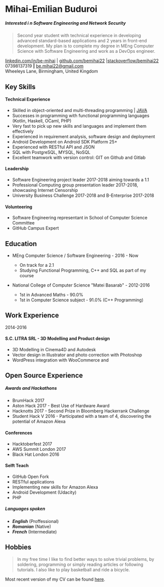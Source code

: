 <!--Name & Interest-->
# Mihai-Emilian Buduroi
##### Interested i n Software Engineering and Network Security

<!--Statement-->
> Second year student with technical experience in developing advanced standard-based applications and 2 years in front-end development. My plan is to complete my degree in MEng Computer Science with Software Engineering and work as a DevOps engineer.

<!--Contact Information-->
[linkedin.com/in/be-mihai](https://www.linkedin.com/in/be-mihai/)   | [github.com/bemihai22](https://github.com/bemihai22) |[stackoverflow/bemihai22](https://stackoverflow.com/users/7056603/bemihai22)  
07398137319 __|__ be.mihai22@gmail.com   
Wheeleys Lane, Birmingham, United Kingdom  

<!--Body Start -->

<!--Highlights -->
Key Skills
----------
#### Technical Experience
* Skilled in object-oriented and multi-threading programming | [JAVA](https://github.com/bemihai22/talktostrangersCMD)
* Successes in programming with functional programming languages (Kotlin, Haskell, OCaml, PHP)
* Very fast to pick up new skills and languages and implement them effectively
* Experienced in requirement analysis, software design and deployment
* Android Development on Android SDK Platform 25+
* Experienced with RESTful API and JSON
* SQL with PostgreSQL, MYSQL, NoSQL
* Excellent teamwork with version control: GIT on Github and Gitlab

<!--Leadership-->
#### Leadership
* Software Engineering project leader 2017-2018 aiming towards a 1.1
* Professional Computing group presentation leader 2017-2018, showcasing Internet Censorship
* University Business Challenge 2017-2018 and B-Enterprise 2017-2018

<!--Volunteering-->
#### Volunteering
* Software Engineering representant in School of Computer Science Committee
* GitHub Campus Expert

<!--School-->
Education
---------  
* MEng Computer Science / Software Engineering - 2016 - Now
  - On track for a 2.1
  - Studying Functional Programming, C++ and SQL as part of my course  


* National College of Computer Science "Matei Basarab" - 2012-2016
  - 1st in Advanced Maths - 90.0%
  - 1st in Computer Science subject - 91.0% (C++ Programming)

<!--Work-->
Work Experience
---------------

2014-2016
#### S.C. LITRA SRL - 3D Modelling and Product design
* 3D Modelling in Cinema4D and Autodesk
* Vector design in Illustrator and photo correction with Photoshop
* WordPress integration with WooCommerce and

<!--OpenS-->
Open Source Experience
----------------------

<!--Le Hacks-->
##### Awards and Hackathons
* BrumHack 2017
* Aston Hack 2017 - Best Use of Hardware Award
* Hacknotts 2017 - Second Prize in Bloomberg Hackerrank Challenge
* Student Hack V 2016 - Participated with a team of 4, discovering the potential of Amazon Alexa

<!--Confs-->
#### Conferences
* Hacktoberfest 2017
* AWS Summit London 2017
* Black Hat London 2016

<!--In the house-->
#### Selft Teach
* GitHub Open Fork
* RESTful applications
* Implementing new skills for Amazon Alexa
* Android Development (Udacity)
* PHP

##### Languages spoken
* _**English**_ (Proffessional)
* _**Romanian**_ (Native)
* _**French**_ (Intermediate)

<!--What I love-->
Hobbies
-------
>In my free time I like to find better ways to solve trivial problems, by soldering, programming or simply reading articles or following tutorials. I also like to play basketball and ride a bicycle.
<!--Body End -->


Most recent version of my CV can be found [here](https://github.com/bemihai22/CV/blob/master/cv.md).
